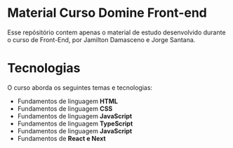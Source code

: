 # Material Curso Domine Front-end

Esse repósitório contem apenas o material de estudo desenvolvido durante o curso de Front-End, por Jamilton Damasceno e Jorge Santana.

# Tecnologias

O curso aborda os seguintes temas e tecnologias:  

* Fundamentos de linguagem **HTML**
* Fundamentos de linguagem **CSS**
* Fundamentos de linguagem **JavaScript**
* Fundamentos de linguagem **TypeScript**
* Fundamentos de linguagem **JavaScript**
* Fundamentos de **React e Next**
